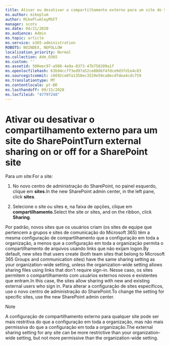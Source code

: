 ```yaml
---
title: Ativar ou desativar o compartilhamento externo para um site do SharePoint
ms.author: mikeplum
author: MikePlumleyMSFT
manager: scotv
ms.date: 04/21/2020
ms.audience: Admin
ms.topic: article
ms.service: o365-administration
ROBOTS: NOINDEX, NOFOLLOW
localization_priority: Normal
ms.collection: Adm_O365
ms.custom: ''
ms.assetid: 500eec97-a508-4a9a-8373-47b758209a1f
ms.openlocfilehash: 63b94ccff3ed97a52ce8886f4fdce9d3fd1e4c83
ms.sourcegitcommit: c6692ce0fa1358ec3529e59ca0ecdfdea4cdc759
ms.translationtype: MT
ms.contentlocale: pt-BR
ms.lasthandoff: 09/15/2020
ms.locfileid: "47797248"
---
```

# <a name="turn-external-sharing-on-or-off-for-a-sharepoint-site"></a><span data-ttu-id="267ad-102">Ativar ou desativar o compartilhamento externo para um site do SharePoint</span><span class="sxs-lookup"><span data-stu-id="267ad-102">Turn external sharing on or off for a SharePoint site</span></span>

<span data-ttu-id="267ad-103">Para um site:</span><span class="sxs-lookup"><span data-stu-id="267ad-103">For a site:</span></span>
  
1. <span data-ttu-id="267ad-104">No novo centro de administração do SharePoint, no painel esquerdo, clique em **sites**.</span><span class="sxs-lookup"><span data-stu-id="267ad-104">In the new SharePoint admin center, in the left pane, click **sites**.</span></span>
    
2. <span data-ttu-id="267ad-105">Selecione o site ou sites e, na faixa de opções, clique em **compartilhamento**.</span><span class="sxs-lookup"><span data-stu-id="267ad-105">Select the site or sites, and on the ribbon, click **Sharing**.</span></span>
    
<span data-ttu-id="267ad-106">Por padrão, novos sites que os usuários criam (os sites de equipe que pertencem a grupos e sites de comunicação do Microsoft 365) têm a mesma configuração de compartilhamento que a configuração em toda a organização, a menos que a configuração em toda a organização permita o compartilhamento de arquivos usando links que não exijam logon.</span><span class="sxs-lookup"><span data-stu-id="267ad-106">By default, new sites that users create (both team sites that belong to Microsoft 365 Groups and communication sites) have the same sharing setting as your organization-wide setting, unless the organization-wide setting allows sharing files using links that don't require sign-in.</span></span> <span data-ttu-id="267ad-107">Nesse caso, os sites permitem o compartilhamento com usuários externos novos e existentes que entram.</span><span class="sxs-lookup"><span data-stu-id="267ad-107">In this case, the sites allow sharing with new and existing external users who sign in.</span></span> <span data-ttu-id="267ad-108">Para alterar a configuração de sites específicos, use o novo centro de administração do SharePoint.</span><span class="sxs-lookup"><span data-stu-id="267ad-108">To change the setting for specific sites, use the new SharePoint admin center.</span></span>
  
> [!NOTE]
> <span data-ttu-id="267ad-109">A configuração de compartilhamento externo para qualquer site pode ser mais restritiva do que a configuração em toda a organização, mas não mais permissiva do que a configuração em toda a organização.</span><span class="sxs-lookup"><span data-stu-id="267ad-109">The external sharing setting for any site can be more restrictive than your organization-wide setting, but not more permissive than the organization-wide setting.</span></span> 
  

